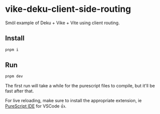 # vike-deku-client-side-routing

Smöl example of Deku + Vike + Vite using client routing.

## Install

```bash
pnpm i
```

## Run

```bash
pnpm dev
```

The first run will take a while for the purescript files to compile, but it'll be fast after that.

For live reloading, make sure to install the appropriate extension, ie [PureScript IDE](https://marketplace.visualstudio.com/items?itemName=nwolverson.ide-purescript) for VSCode :+1:.
